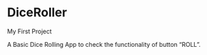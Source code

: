 # DiceRoller

My First Project

A Basic Dice Rolling App to check the functionality of button “ROLL”.
